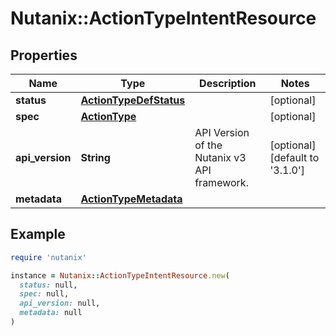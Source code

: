 # Nutanix::ActionTypeIntentResource

## Properties

| Name | Type | Description | Notes |
| ---- | ---- | ----------- | ----- |
| **status** | [**ActionTypeDefStatus**](ActionTypeDefStatus.md) |  | [optional] |
| **spec** | [**ActionType**](ActionType.md) |  | [optional] |
| **api_version** | **String** | API Version of the Nutanix v3 API framework. | [optional][default to &#39;3.1.0&#39;] |
| **metadata** | [**ActionTypeMetadata**](ActionTypeMetadata.md) |  |  |

## Example

```ruby
require 'nutanix'

instance = Nutanix::ActionTypeIntentResource.new(
  status: null,
  spec: null,
  api_version: null,
  metadata: null
)
```

